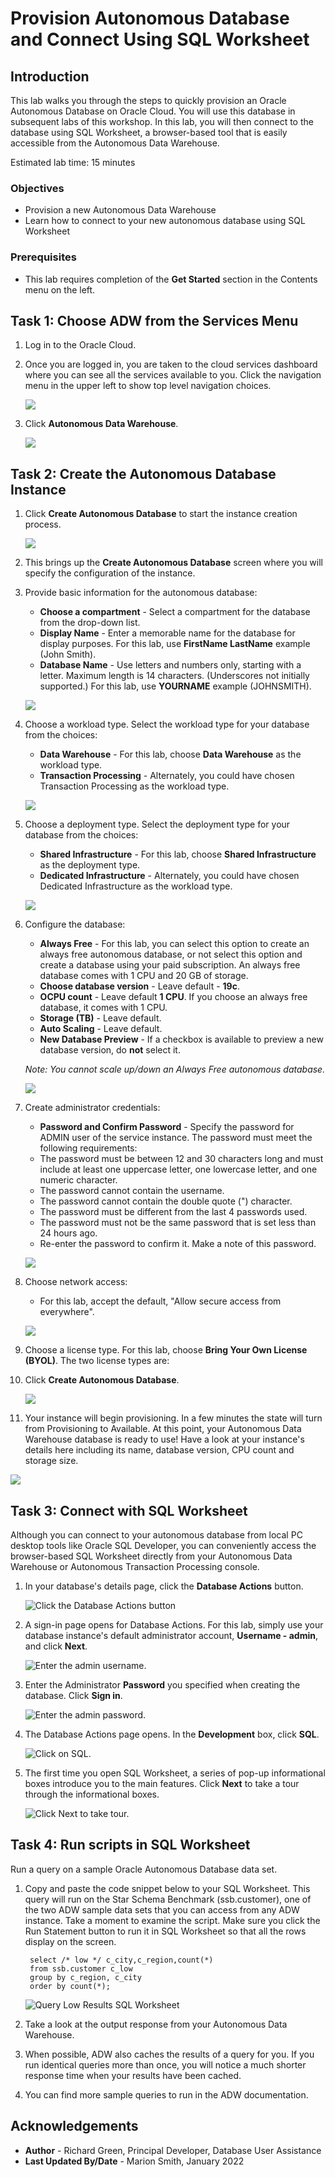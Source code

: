
<!-- Updated April 12, 2021 -->
# Provision Autonomous Database and Connect Using SQL Worksheet

## Introduction

This lab walks you through the steps to quickly provision an Oracle Autonomous Database on Oracle Cloud. You will use this database in subsequent labs of this workshop. In this lab, you will then connect to the database using SQL Worksheet, a browser-based tool that is easily accessible from the Autonomous Data Warehouse.

[](youtube:a6Jm7lYaCWI)

Estimated lab time: 15 minutes

### Objectives

-   Provision a new Autonomous Data Warehouse
-   Learn how to connect to your new autonomous database using SQL Worksheet


### Prerequisites

-   This lab requires completion of the **Get Started** section in the Contents menu on the left.  


## Task 1: Choose ADW from the Services Menu

1. Log in to the Oracle Cloud.
2. Once you are logged in, you are taken to the cloud services dashboard where you can see all the services available to you. Click the navigation menu in the upper left to show top level navigation choices.

    ![](https://raw.githubusercontent.com/oracle/learning-library/data-management-library/university/howard/csci-432-db-sys/database-basics/images/picture100-36.png " ")


3. Click **Autonomous Data Warehouse**.

    ![](https://raw.githubusercontent.com/oracle/learning-library/master/common/images/console/database-adw.png " ")


## Task 2: Create the Autonomous Database Instance

1. Click **Create Autonomous Database** to start the instance creation process.


    ![](https://raw.githubusercontent.com/oracle/learning-library/data-management-library/university/howard/csci-432-db-sys/database-basics/images/picture100-23.png " ")


2.  This brings up the __Create Autonomous Database__ screen where you will specify the configuration of the instance.
3. Provide basic information for the autonomous database:

    - __Choose a compartment__ - Select a compartment for the database from the drop-down list.
    - __Display Name__ - Enter a memorable name for the database for display purposes. For this lab, use __FirstName LastName__ example (John Smith).
    - __Database Name__ - Use letters and numbers only, starting with a letter. Maximum length is 14 characters. (Underscores not initially supported.) For this lab, use __YOURNAME__ example (JOHNSMITH).

    ![](https://raw.githubusercontent.com/oracle/learning-library/data-management-library/university/howard/csci-432-db-sys/database-basics/images/database-name.png " ")

4. Choose a workload type. Select the workload type for your database from the choices:

    - __Data Warehouse__ - For this lab, choose __Data Warehouse__ as the workload type.
    - __Transaction Processing__ - Alternately, you could have chosen Transaction Processing as the workload type.


    ![](https://raw.githubusercontent.com/oracle/learning-library/data-management-library/university/howard/csci-432-db-sys/database-basics/images/picture100-26b.png " ")


5. Choose a deployment type. Select the deployment type for your database from the choices:

    - __Shared Infrastructure__ - For this lab, choose __Shared Infrastructure__ as the deployment type.
    - __Dedicated Infrastructure__ - Alternately, you could have chosen Dedicated Infrastructure as the workload type.

    ![](https://raw.githubusercontent.com/oracle/learning-library/data-management-library/university/howard/csci-432-db-sys/database-basics/images/picture100-26-deployment-type.png " ")

6. Configure the database:

    - __Always Free__ - For this lab, you can select this option to create an always free autonomous database, or not select this option and create a database using your paid subscription. An always free database comes with 1 CPU and 20 GB of storage.
    - __Choose database version__ - Leave default - __19c__.
    - __OCPU count__ - Leave default __1 CPU__. If you choose an always free database, it comes with 1 CPU.
    - __Storage (TB)__ - Leave default. 
    - __Auto Scaling__ - Leave default.
    - __New Database Preview__ - If a checkbox is available to preview a new database version, do __not__ select it.

    *Note: You cannot scale up/down an Always Free autonomous database.*

    ![](https://raw.githubusercontent.com/oracle/learning-library/data-management-library/university/howard/csci-432-db-sys/database-basics/images/picture100-26c.png " ")

7. Create administrator credentials:

    - __Password and Confirm Password__ - Specify the password for ADMIN user of the service instance. The password must meet the following requirements:
    - The password must be between 12 and 30 characters long and must include at least one uppercase letter, one lowercase letter, and one numeric character.
    - The password cannot contain the username.
    - The password cannot contain the double quote (") character.
    - The password must be different from the last 4 passwords used.
    - The password must not be the same password that is set less than 24 hours ago.
    - Re-enter the password to confirm it. Make a note of this password.

    ![](https://raw.githubusercontent.com/oracle/learning-library/data-management-library/university/howard/csci-432-db-sys/database-basics/images/picture100-26d.png " ")

    
8. Choose network access:
    - For this lab, accept the default, "Allow secure access from everywhere".
   
    ![](https://raw.githubusercontent.com/oracle/learning-library/data-management-library/university/howard/csci-432-db-sys/database-basics/images/picture100-26e.png " ")
    
9. Choose a license type. For this lab, choose __Bring Your Own License (BYOL)__. The two license types are:

10. Click __Create Autonomous Database__.


    ![](https://raw.githubusercontent.com/oracle/learning-library/data-management-library/university/howard/csci-432-db-sys/database-basics/images/picture100-27.png " ")

11.  Your instance will begin provisioning. In a few minutes the state will turn from Provisioning to Available. At this point, your Autonomous Data Warehouse database is ready to use! Have a look at your instance's details here including its name, database version, CPU count and storage size.

   ![](https://raw.githubusercontent.com/oracle/learning-library/data-management-library/university/howard/csci-432-db-sys/database-basics/images/picture100-32.png " ")

   
## Task 3: Connect with SQL Worksheet

Although you can connect to your autonomous database from local PC desktop tools like Oracle SQL Developer, you can conveniently access the browser-based SQL Worksheet directly from your Autonomous Data Warehouse or Autonomous Transaction Processing console.

1. In your database's details page, click the **Database Actions** button.

    ![Click the Database Actions button](https://raw.githubusercontent.com/oracle/learning-library/data-management-library/university/howard/csci-432-db-sys/database-basics/images/click-database-actions-button.png " ")

2. A sign-in page opens for Database Actions. For this lab, simply use your database instance's default administrator account, **Username - admin**, and click **Next**.


    ![Enter the admin username.](https://raw.githubusercontent.com/oracle/learning-library/data-management-library/university/howard/csci-432-db-sys/database-basics/images/picture100-16.png " ")

3. Enter the Administrator **Password** you specified when creating the database. Click **Sign in**.

    ![Enter the admin password.](https://raw.githubusercontent.com/oracle/learning-library/data-management-library/university/howard/csci-432-db-sys/database-basics/images/picture100-16-password.png " ")

4. The Database Actions page opens. In the **Development** box, click **SQL**.

    ![Click on SQL.](https://raw.githubusercontent.com/oracle/learning-library/data-management-library/university/howard/csci-432-db-sys/database-basics/images/picture100-16-click-sql.png " ")

5. The first time you open SQL Worksheet, a series of pop-up informational boxes introduce you to the main features. Click **Next** to take a tour through the informational boxes.

    ![Click Next to take tour.](https://raw.githubusercontent.com/oracle/learning-library/data-management-library/university/howard/csci-432-db-sys/database-basics/images/picture100-sql-worksheet.png " ")


## Task 4: Run scripts in SQL Worksheet

Run a query on a sample Oracle Autonomous Database data set.

1. Copy and paste the code snippet below to your SQL Worksheet. This query will run on the Star Schema Benchmark (ssb.customer), one of the two ADW sample data sets that you can access from any ADW instance. Take a moment to examine the script. Make sure you click the Run Statement button to run it in SQL Worksheet so that all the rows display on the screen.

        select /* low */ c_city,c_region,count(*)
        from ssb.customer c_low
        group by c_region, c_city
        order by count(*);

    ![Query Low Results SQL Worksheet](https://raw.githubusercontent.com/oracle/learning-library/data-management-library/university/howard/csci-432-db-sys/database-basics/images/ssb-query-low-results-sql-worksheet.png " ")

2. Take a look at the output response from your Autonomous Data Warehouse.

3. When possible, ADW also caches the results of a query for you.  If you run identical queries more than once, you will notice a much shorter response time when your results have been cached.

4. You can find more sample queries to run in the ADW documentation.


    
## Acknowledgements

- **Author** - Richard Green, Principal Developer, Database User Assistance
- **Last Updated By/Date** - Marion Smith, January 2022
